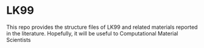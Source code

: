 # LK99
This repo provides the structure files of LK99 and related materials reported in the literature. Hopefully, it will be useful to Computational Material Scientists
